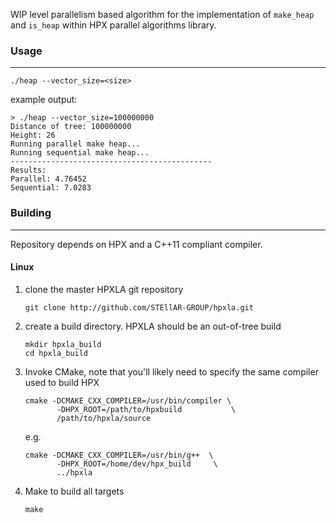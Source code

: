 WIP level parallelism based algorithm for the implementation of `make_heap` and `is_heap`
within HPX parallel algorithms library.

### Usage
-----------------
`./heap --vector_size=<size>`

example output: 

```
> ./heap --vector_size=100000000
Distance of tree: 100000000
Height: 26
Running parallel make heap...
Running sequential make heap...
---------------------------------------------
Results:
Parallel: 4.76452
Sequential: 7.0283
```

### Building
-----------------
Repository depends on HPX and a C++11 compliant compiler.

#### Linux
1. clone the master HPXLA git repository
  
   `git clone http://github.com/STEllAR-GROUP/hpxla.git`

2. create a build directory. HPXLA should be an out-of-tree build
  
   ```
   mkdir hpxla_build
   cd hpxla_build
   ```

3. Invoke CMake, note that you'll likely need to specify the same compiler used to build HPX
  
   ```
   cmake -DCMAKE_CXX_COMPILER=/usr/bin/compiler \
          -DHPX_ROOT=/path/to/hpxbuild           \
          /path/to/hpxla/source
   ```

   e.g.

   ```
   cmake -DCMAKE_CXX_COMPILER=/usr/bin/g++  \
          -DHPX_ROOT=/home/dev/hpx_build     \
          ../hpxla
   ```

4. Make to build all targets

   `make`


